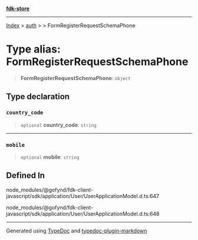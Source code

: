 [**fdk-store**](../../../README.md)
***

[Index](../../../API.md) > [auth](../../README.md) > [<internal>](../README.md) > FormRegisterRequestSchemaPhone

# Type alias: FormRegisterRequestSchemaPhone

> **FormRegisterRequestSchemaPhone**: `object`

## Type declaration

### `country_code`

> `optional` **country\_code**: `string`

***

### `mobile`

> `optional` **mobile**: `string`

## Defined In

node\_modules/@gofynd/fdk-client-javascript/sdk/application/User/UserApplicationModel.d.ts:647

node\_modules/@gofynd/fdk-client-javascript/sdk/application/User/UserApplicationModel.d.ts:648

***
Generated using [TypeDoc](https://typedoc.org/) and [typedoc-plugin-markdown](https://www.npmjs.com/package/typedoc-plugin-markdown)
